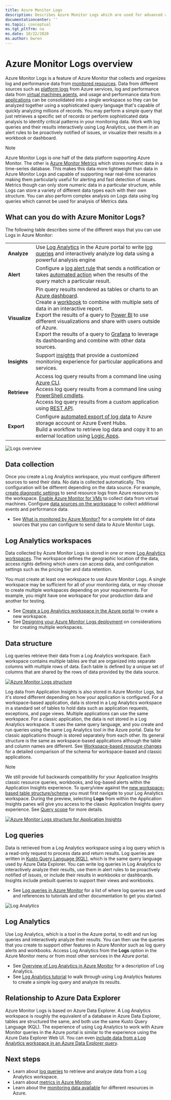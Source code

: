 ```yaml
---
title: Azure Monitor Logs
description: Describes Azure Monitor Logs which are used for advanced analysis of monitoring data.
documentationcenter: ''
ms.topic: conceptual
ms.tgt_pltfrm: na
ms.date: 10/22/2020
ms.author: bwren
---
```


# Azure Monitor Logs overview
Azure Monitor Logs is a feature of Azure Monitor that collects and organizes log and performance data from [monitored resources](../monitor-reference.md). Data from different sources such as [platform logs](platform-logs-overview.md) from Azure services, log and performance data from [virtual machines agents](../agents/agents-overview.md), and usage and performance data from [applications](../app/app-insights-overview.md) can be consolidated into a single workspace so they can be analyzed together using a sophisticated query language that's capable of quickly analyzing millions of records. You may perform a simple query that just retrieves a specific set of records or perform sophisticated data analysis to identify critical patterns in your monitoring data. Work with log queries and their results interactively using Log Analytics, use them in an alert rules to be proactively notified of issues, or visualize their results in a workbook or dashboard.

> [!NOTE]
> Azure Monitor Logs is one half of the data platform supporting Azure Monitor. The other is [Azure Monitor Metrics](data-platform-metrics.md) which stores numeric data in a time-series database. This makes this data more lightweight than data in Azure Monitor Logs and capable of supporting near real-time scenarios making them particularly useful for alerting and fast detection of issues. Metrics though can only store numeric data in a particular structure, while Logs can store a variety of different data types each with their own structure. You can also perform complex analysis on Logs data using log queries which cannot be used for analysis of Metrics data.


## What can you do with Azure Monitor Logs?
The following table describes some of the different ways that you can use Logs in Azure Monitor:

|  |  |
|:---|:---|
| **Analyze** | Use [Log Analytics](../log-query/log-analytics-tutorial.md) in the Azure portal to write [log queries](../log-query/log-query-overview.md) and interactively analyze log data using a powerful analysis engine |
| **Alert** | Configure a [log alert rule](../alerts/alerts-log.md) that sends a notification or takes [automated action](action-groups.md) when the results of the query match a particular result. |
| **Visualize** | Pin query results rendered as tables or charts to an [Azure dashboard](../../azure-portal/azure-portal-dashboards.md).<br>Create a [workbook](./workbooks-overview.md) to combine with multiple sets of data in an interactive report. <br>Export the results of a query to [Power BI](powerbi.md) to use different visualizations and share with users outside of Azure.<br>Export the results of a query to [Grafana](grafana-plugin.md) to leverage its dashboarding and combine with other data sources.|
| **Insights** | Support [insights](../monitor-reference.md#insights-and-core-solutions) that provide a customized monitoring experience for particular applications and services.  |
| **Retrieve** | Access log query results from a command line using [Azure CLI](/cli/azure/ext/log-analytics/monitor/log-analytics).<br>Access log query results from a command line using [PowerShell cmdlets](/powershell/module/az.operationalinsights).<br>Access log query results from a custom application using [REST API](https://dev.loganalytics.io/). |
| **Export** | Configure [automated export of log data](logs-data-export.md) to Azure storage account or Azure Event Hubs.<br>Build a workflow to retrieve log data and copy it to an external location using [Logic Apps](logicapp-flow-connector.md). |

![Logs overview](media/data-platform-logs/logs-overview.png)


## Data collection
Once you create a Log Analytics workspace, you must configure different sources to send their data. No data is collected automatically. This configuration will be different depending on the data source. For example, [create diagnostic settings](diagnostic-settings.md) to send resource logs from Azure resources to the workspace. [Enable Azure Monitor for VMs](../insights/vminsights-enable-overview.md) to collect data from virtual machines. Configure [data sources on the workspace](../agents/data-sources.md) to collect additional events and performance data.

- See [What is monitored by Azure Monitor?](../monitor-reference.md) for a complete list of data sources that you can configure to send data to Azure Monitor Logs.


## Log Analytics workspaces
Data collected by Azure Monitor Logs is stored in one or more [Log Analytics workspaces](./design-logs-deployment.md). The workspace defines the geographic location of the data, access rights defining which users can access data, and configuration settings such as the pricing tier and data retention.  

You must create at least one workspace to use Azure Monitor Logs. A single workspace may be sufficient for all of your monitoring data, or may choose to create multiple workspaces depending on your requirements. For example, you might have one workspace for your production data and another for testing. 

- See [Create a Log Analytics workspace in the Azure portal](../learn/quick-create-workspace.md) to create a new workspace.
- See [Designing your Azure Monitor Logs deployment](design-logs-deployment.md) on considerations for creating multiple workspaces.

## Data structure
Log queries retrieve their data from a Log Analytics workspace. Each workspace contains multiple tables are that are organized into separate columns with multiple rows of data. Each table is defined by a unique set of columns that are shared by the rows of data provided by the data source. 

[![Azure Monitor Logs structure](media/data-platform-logs/logs-structure.png)](media/data-platform-logs/logs-structure.png#lightbox)


Log data from Application Insights is also stored in Azure Monitor Logs, but it's stored different depending on how your application is configured. For a workspace-based application, data is stored in a Log Analytics workspace in a standard set of tables to hold data such as application requests, exceptions, and page views. Multiple applications can use the same workspace. For a classic application, the data is not stored in a Log Analytics workspace. It uses the same query language, and you create and run queries using the same Log Analytics tool in the Azure portal. Data for classic applications though is stored separately from each other. Its general structure is the same as workspace-based applications although the table and column names are different. See [Workspace-based resource changes](../app/apm-tables.md) for a detailed comparison of the schema for workspace-based and classic applications.


> [!NOTE]
> We still provide full backwards compatibility for your Application Insights classic resource queries, workbooks, and log-based alerts within the Application Insights experience. To query/view against the [new workspace-based table structure/schema](../app/apm-tables.md) you must first navigate to your Log Analytics workspace. During the preview, selecting **Logs** from within the Application Insights panes will give you access to the classic Application Insights query experience. See [Query scope](../log-query/scope.md) for more details.


[![Azure Monitor Logs structure for Application Insights](media/data-platform-logs/logs-structure-ai.png)](media/data-platform-logs/logs-structure-ai.png#lightbox)


## Log queries
Data is retrieved from a Log Analytics workspace using a log query which is a read-only request to process data and return results. Log queries are written in [Kusto Query Language (KQL)](/azure/data-explorer/kusto/query/), which is the same query language used by Azure Data Explorer. You can write log queries in Log Analytics to interactively analyze their results, use them in alert rules to be proactively notified of issues, or include their results in workbooks or dashboards. Insights include prebuilt queries to support their views and workbooks.

- See [Log queries in Azure Monitor](log-query/../../log-query/log-query-overview.md) for a list of where log queries are used and references to tutorials and other documentation to get you started.

![Log Analytics](media/data-platform-logs/log-analytics.png)

## Log Analytics
Use Log Analytics, which is a tool in the Azure portal, to edit and run log queries and interactively analyze their results. You can then use the queries that you create to support other features in Azure Monitor such as log query alerts and workbooks. Access Log Analytics from the **Logs** option in the Azure Monitor menu or from most other services in the Azure portal.

- See [Overview of Log Analytics in Azure Monitor](../log-query/log-analytics-overview.md) for a description of Log Analytics. 
- See [Log Analytics tutorial](../log-query/log-analytics-tutorial.md) to walk through using Log Analytics features to create a simple log query and analyze its results.



## Relationship to Azure Data Explorer
Azure Monitor Logs is based on Azure Data Explorer. A Log Analytics workspace is roughly the equivalent of a database in Azure Data Explorer, tables are structured the same, and both use the same Kusto Query Language (KQL). The experience of using Log Analytics to work with Azure Monitor queries in the Azure portal is similar to the experience using the Azure Data Explorer Web UI. You can even [include data from a Log Analytics workspace in an Azure Data Explorer query](/azure/data-explorer/query-monitor-data). 


## Next steps

- Learn about [log queries](../log-query/log-query-overview.md) to retrieve and analyze data from a Log Analytics workspace.
- Learn about [metrics in Azure Monitor](data-platform-metrics.md).
- Learn about the [monitoring data available](../agents/data-sources.md) for different resources in Azure.
